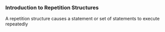 ### Introduction to Repetition Structures
 A repetition structure causes a statement or set of statements to execute
repeatedly